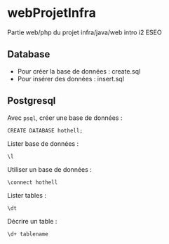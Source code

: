 # webProjetInfra

Partie web/php du projet infra/java/web intro i2 ESEO

## Database

* Pour créer la base de données : create.sql
* Pour insérer des données : insert.sql


## Postgresql

Avec `psql`, créer une base de données :

	CREATE DATABASE hothell;

Lister base de données :

	\l

Utiliser un base de données :

	\connect hothell

Lister tables :

	\dt

Décrire un table :

	\d+ tablename
